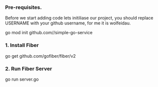 ### Pre-requisites. 
Before we start adding code lets initiliase our project, you should replace USERNAME with your github username, for me it is wolfeidau.

go mod init github.com/<USERNAME>/simple-go-service


### 1. Install Fiber
go get github.com/gofiber/fiber/v2

### 2. Run Fiber Server
go run server.go